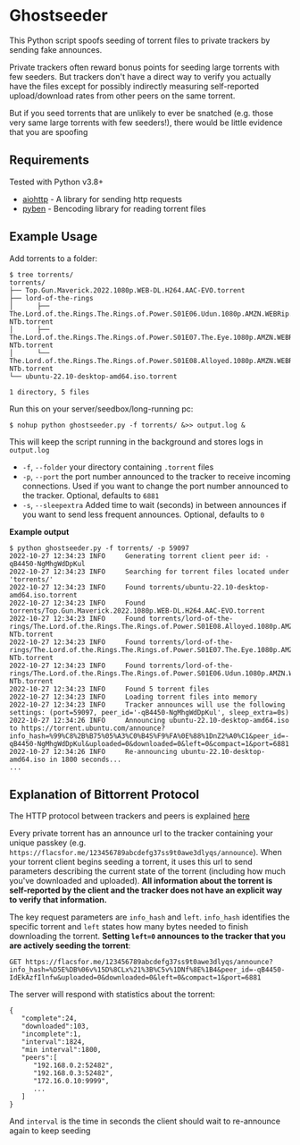 # Ghostseeder

This Python script spoofs seeding of torrent files to private trackers
by sending fake announces. 

Private trackers often reward bonus points for seeding large torrents 
with few seeders. But trackers don't have a direct way to verify you 
actually have the files except for possibly indirectly measuring
self-reported upload/download rates from other peers on the same torrent.

But if you seed torrents that are unlikely to ever be snatched (e.g. those very 
same large torrents with few seeders!), there would be little 
evidence that you are spoofing

## Requirements

Tested with Python v3.8+
* [aiohttp](https://github.com/aio-libs/aiohttp) - A library for sending http requests
* [pyben](https://github.com/alexpdev/pyben) -  Bencoding library for reading torrent files

## Example Usage
Add torrents to a folder:
```
$ tree torrents/
torrents/
├── Top.Gun.Maverick.2022.1080p.WEB-DL.H264.AAC-EVO.torrent
├── lord-of-the-rings
│      ├── The.Lord.of.the.Rings.The.Rings.of.Power.S01E06.Udun.1080p.AMZN.WEBRip.DDP5.1.x264-NTb.torrent
│      ├── The.Lord.of.the.Rings.The.Rings.of.Power.S01E07.The.Eye.1080p.AMZN.WEBRip.DDP5.1.x264-NTb.torrent
│      └── The.Lord.of.the.Rings.The.Rings.of.Power.S01E08.Alloyed.1080p.AMZN.WEBRip.DDP5.1.x264-NTb.torrent
└── ubuntu-22.10-desktop-amd64.iso.torrent

1 directory, 5 files
```

Run this on your server/seedbox/long-running pc:

```
$ nohup python ghostseeder.py -f torrents/ &>> output.log &
```

This will keep the script running in the background and stores logs in `output.log`

* `-f`, `--folder` your directory containing `.torrent` files
* `-p`, `--port` the port number announced to the tracker to receive incoming connections. Used if you want to change the port number announced to the tracker. Optional, defaults to `6881`
* `-s`, `--sleepextra` Added time to wait (seconds) in between announces if you want to send less frequent announces. Optional, defaults to `0`


**Example output**
```
$ python ghostseeder.py -f torrents/ -p 59097
2022-10-27 12:34:23 INFO     Generating torrent client peer id: -qB4450-NgMhgWdDpKul
2022-10-27 12:34:23 INFO     Searching for torrent files located under 'torrents/'
2022-10-27 12:34:23 INFO     Found torrents/ubuntu-22.10-desktop-amd64.iso.torrent
2022-10-27 12:34:23 INFO     Found torrents/Top.Gun.Maverick.2022.1080p.WEB-DL.H264.AAC-EVO.torrent
2022-10-27 12:34:23 INFO     Found torrents/lord-of-the-rings/The.Lord.of.the.Rings.The.Rings.of.Power.S01E08.Alloyed.1080p.AMZN.WEBRip.DDP5.1.x264-NTb.torrent
2022-10-27 12:34:23 INFO     Found torrents/lord-of-the-rings/The.Lord.of.the.Rings.The.Rings.of.Power.S01E07.The.Eye.1080p.AMZN.WEBRip.DDP5.1.x264-NTb.torrent
2022-10-27 12:34:23 INFO     Found torrents/lord-of-the-rings/The.Lord.of.the.Rings.The.Rings.of.Power.S01E06.Udun.1080p.AMZN.WEBRip.DDP5.1.x264-NTb.torrent
2022-10-27 12:34:23 INFO     Found 5 torrent files
2022-10-27 12:34:23 INFO     Loading torrent files into memory
2022-10-27 12:34:23 INFO     Tracker announces will use the following settings: (port=59097, peer_id='-qB4450-NgMhgWdDpKul', sleep_extra=0s)
2022-10-27 12:34:26 INFO     Announcing ubuntu-22.10-desktop-amd64.iso to https://torrent.ubuntu.com/announce?info_hash=%99%C8%2B%B75%05%A3%C0%B4S%F9%FA%0E%88%1DnZ2%A0%C1&peer_id=-qB4450-NgMhgWdDpKul&uploaded=0&downloaded=0&left=0&compact=1&port=6881
2022-10-27 12:34:26 INFO     Re-announcing ubuntu-22.10-desktop-amd64.iso in 1800 seconds...
...
```

## Explanation of Bittorrent Protocol

The HTTP protocol between trackers and peers is explained [here](https://wiki.theory.org/BitTorrentSpecification#Tracker_HTTP.2FHTTPS_Protocol) 

Every private torrent has an announce url to the tracker containing your unique passkey (e.g. `https://flacsfor.me/123456789abcdefg37ss9t0awe3dlyqs/announce`). When your torrent client begins seeding a torrent, it uses this url to send parameters describing the current state of the torrent (including how much you've downloaded and uploaded). **All information about the torrent is self-reported by the client and the tracker does not have an explicit way to verify that information.**

The key request parameters are `info_hash` and `left`. `info_hash` identifies the specific torrent and `left` states how many bytes needed to finish downloading the torrent. **Setting `left=0` announces to the tracker that you are actively seeding the torrent**:
```
GET https://flacsfor.me/123456789abcdefg37ss9t0awe3dlyqs/announce?info_hash=%D5E%DB%06v%15D%8CLx%21%3B%C5v%1DNf%8E%1B4&peer_id=-qB4450-IdEkAzfIlnfw&uploaded=0&downloaded=0&left=0&compact=1&port=6881
```

The server will respond with statistics about the torrent:

```
{
   "complete":24,
   "downloaded":103,
   "incomplete":1,
   "interval":1824,
   "min interval":1800,
   "peers":[
      "192.168.0.2:52482",
      "192.168.0.3:52482",
      "172.16.0.10:9999",
      ...
   ]
}
```
And `interval` is the time in seconds the client should wait to re-announce again to keep seeding
